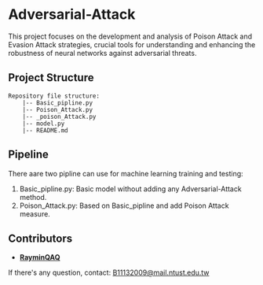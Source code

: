 # Adversarial-Attack
This project focuses on the development and analysis of Poison Attack and Evasion Attack strategies, crucial tools for understanding and enhancing the robustness of neural networks against adversarial threats.

## Project Structure

```
Repository file structure:
    |-- Basic_pipline.py
    |-- Poison_Attack.py
    |-- _poison_Attack.py
    |-- model.py
    |-- README.md
```

## Pipeline
There aare two pipline can use for machine learning training and testing:
1. Basic_pipline.py: Basic model without adding any Adversarial-Attack method.
2. Poison_Attack.py: Based on Basic_pipline and add Poison Attack measure.


## Contributors
- **[RayminQAQ](https://github.com/RayminQAQ)** 

If there's any question, contact: B11132009@mail.ntust.edu.tw
